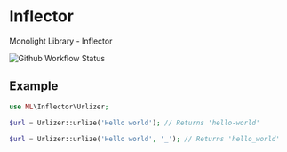 # Inflector

Monolight Library - Inflector

![Github Workflow Status](https://github.com/monolight/Inflector/actions/workflows/php.yml/badge.svg)

## Example

```php
use ML\Inflector\Urlizer;

$url = Urlizer::urlize('Hello world'); // Returns 'hello-world'

$url = Urlizer::urlize('Hello world', '_'); // Returns 'hello_world'
```